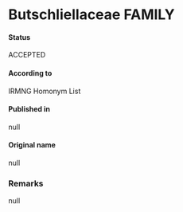 Butschliellaceae FAMILY
=======

#### Status
ACCEPTED

#### According to
IRMNG Homonym List

#### Published in
null

#### Original name
null

### Remarks
null
